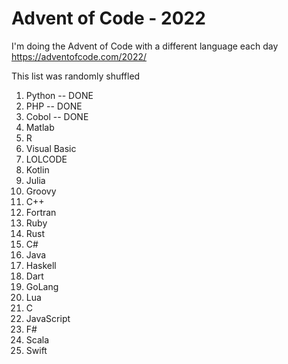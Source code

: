 # Advent of Code - 2022 

I'm doing the Advent of Code with a different language each day
https://adventofcode.com/2022/

This list was randomly shuffled
1. Python -- DONE
2. PHP -- DONE
3. Cobol -- DONE
4. Matlab
5. R
6. Visual Basic
7. LOLCODE
8. Kotlin
9. Julia
10. Groovy
11. C++
12. Fortran
13. Ruby
14. Rust
15. C#
16. Java
17. Haskell
18. Dart
19. GoLang
20. Lua
21. C
22. JavaScript
23. F#
24. Scala
25. Swift
